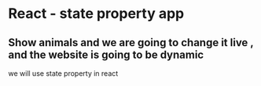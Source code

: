 # React - state property app
## Show animals and we are going to change it live , and the website is going to be dynamic 
we will use state property in react 